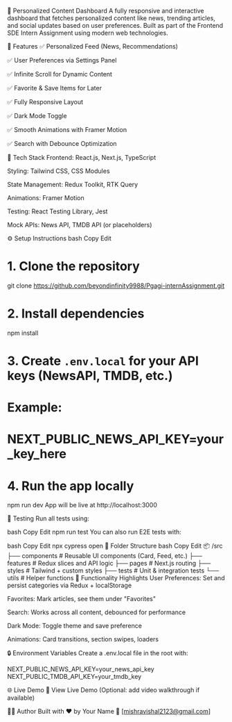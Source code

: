 📰 Personalized Content Dashboard
A fully responsive and interactive dashboard that fetches personalized content like news, trending articles, and social updates based on user preferences. Built as part of the Frontend SDE Intern Assignment using modern web technologies.


🚀 Features
✅ Personalized Feed (News, Recommendations)

✅ User Preferences via Settings Panel

✅ Infinite Scroll for Dynamic Content

✅ Favorite & Save Items for Later

✅ Fully Responsive Layout

✅ Dark Mode Toggle

✅ Smooth Animations with Framer Motion

✅ Search with Debounce Optimization

🧰 Tech Stack
Frontend: React.js, Next.js, TypeScript

Styling: Tailwind CSS, CSS Modules

State Management: Redux Toolkit, RTK Query

Animations: Framer Motion

Testing: React Testing Library, Jest

Mock APIs: News API, TMDB API (or placeholders)

⚙️ Setup Instructions
bash
Copy
Edit
# 1. Clone the repository
git clone https://github.com/beyondinfinity9988/Pgagi-internAssignment.git

# 2. Install dependencies
npm install

# 3. Create `.env.local` for your API keys (NewsAPI, TMDB, etc.)
# Example:
# NEXT_PUBLIC_NEWS_API_KEY=your_key_here

# 4. Run the app locally
npm run dev
App will be live at http://localhost:3000

🧪 Testing
Run all tests using:

bash
Copy
Edit
npm run test
You can also run E2E tests with:

bash
Copy
Edit
npx cypress open
📁 Folder Structure
bash
Copy
Edit
📦 /src
├── components        # Reusable UI components (Card, Feed, etc.)
├── features          # Redux slices and API logic
├── pages             # Next.js routing
├── styles            # Tailwind + custom styles
├── tests             # Unit & integration tests
└── utils             # Helper functions
📌 Functionality Highlights
User Preferences: Set and persist categories via Redux + localStorage

Favorites: Mark articles, see them under "Favorites"

Search: Works across all content, debounced for performance

Dark Mode: Toggle theme and save preference

Animations: Card transitions, section swipes, loaders

🔒 Environment Variables
Create a .env.local file in the root with:

NEXT_PUBLIC_NEWS_API_KEY=your_news_api_key
NEXT_PUBLIC_TMDB_API_KEY=your_tmdb_key

🌐 Live Demo
🔗 View Live Demo
(Optional: add video walkthrough if available)

👨‍💻 Author
Built with ❤️ by Your Name
📧 [mishravishal2123@gmail.com]
